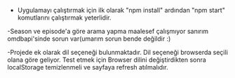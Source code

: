 - Uygulamayı çalıştırmak için ilk olarak "npm install" ardından "npm start" komutlarını çalıştırmak yeterlidir.

-Season ve episode'a göre arama yapma maalesef çalışmıyor sanırım 
omdbapi'sinde sorun var(umarım sorun bende değildir :)

-Projede ek olarak dil seçeneği bulunmaktadır. Dil seçeneği browserda seçili olana göre geliyor.  Test etmek için Browser dilini değiştirdikten sonra localStorage temizlenmeli ve sayfaya refresh atılmalıdır.